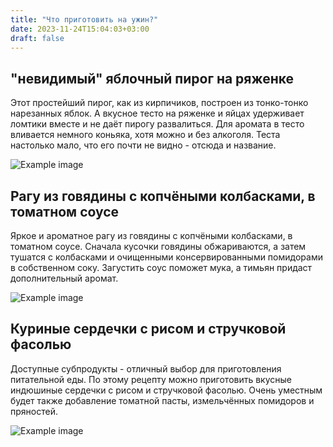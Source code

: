 ```yaml
---
title: "Что приготовить на ужин?"
date: 2023-11-24T15:04:03+03:00
draft: false
---
```


## "невидимый" яблочный пирог на ряженке

Этот простейший пирог, как из кирпичиков, построен из тонко-тонко нарезанных яблок. А вкусное тесто на ряженке и яйцах удерживает ломтики вместе и не даёт пирогу развалиться. Для аромата в тесто вливается немного коньяка, хотя можно и без алкоголя. Теста настолько мало, что его почти не видно - отсюда и название.

![Example image](/1.jpg)

## Рагу из говядины с копчёными колбасками, в томатном соусе

Яркое и ароматное рагу из говядины с копчёными колбасками, в томатном соусе. Сначала кусочки говядины обжариваются, а затем тушатся с колбасками и очищенными консервированными помидорами в собственном соку. Загустить соус поможет мука, а тимьян придаст дополнительный аромат.

![Example image](/2.jpg)

## Куриные сердечки с рисом и стручковой фасолью

Доступные субпродукты - отличный выбор для приготовления питательной еды. По этому рецепту можно приготовить вкусные индюшиные сердечки с рисом и стручковой фасолью. Очень уместным будет также добавление томатной пасты, измельчённых помидоров и пряностей.

![Example image](/3.jpg)